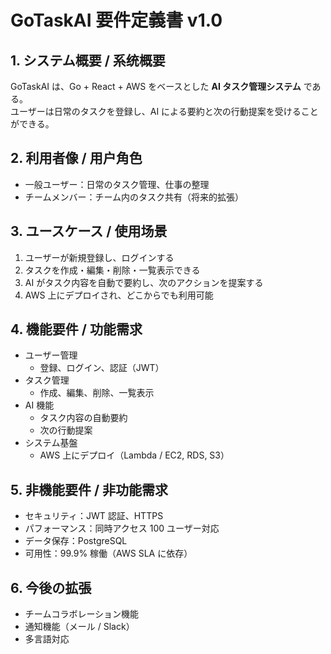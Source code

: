 # GoTaskAI 要件定義書 v1.0

## 1. システム概要 / 系统概要
GoTaskAI は、Go + React + AWS をベースとした **AI タスク管理システム** である。  
ユーザーは日常のタスクを登録し、AI による要約と次の行動提案を受けることができる。  

## 2. 利用者像 / 用户角色
- 一般ユーザー：日常のタスク管理、仕事の整理
- チームメンバー：チーム内のタスク共有（将来的拡張）

## 3. ユースケース / 使用场景
1. ユーザーが新規登録し、ログインする  
2. タスクを作成・編集・削除・一覧表示できる  
3. AI がタスク内容を自動で要約し、次のアクションを提案する  
4. AWS 上にデプロイされ、どこからでも利用可能  

## 4. 機能要件 / 功能需求
- ユーザー管理
  - 登録、ログイン、認証（JWT）
- タスク管理
  - 作成、編集、削除、一覧表示
- AI 機能
  - タスク内容の自動要約
  - 次の行動提案
- システム基盤
  - AWS 上にデプロイ（Lambda / EC2, RDS, S3）

## 5. 非機能要件 / 非功能需求
- セキュリティ：JWT 認証、HTTPS
- パフォーマンス：同時アクセス 100 ユーザー対応
- データ保存：PostgreSQL
- 可用性：99.9% 稼働（AWS SLA に依存）

## 6. 今後の拡張
- チームコラボレーション機能
- 通知機能（メール / Slack）
- 多言語対応

